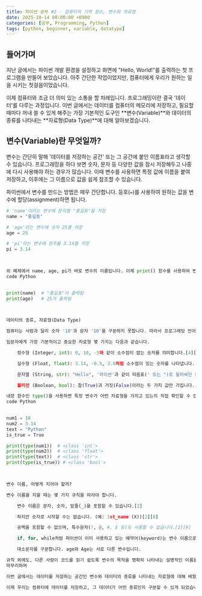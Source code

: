 ```yaml
---
title: 파이썬 공부 #2 - 컴퓨터의 기억 장소, 변수와 자료형
date: 2025-10-14 00:00:00 +0900
categories: [공부, Programming, Python]
tags: [python, beginner, variable, datatype]
---
```


## 들어가며

지난 글에서는 파이썬 개발 환경을 설정하고 화면에 "Hello, World!"를 출력하는 첫 프로그램을 만들어 보았습니다. 아주 간단한 작업이었지만, 컴퓨터에게 우리가 원하는 일을 시키는 첫걸음이었습니다.

이제 컴퓨터와 조금 더 의미 있는 소통을 할 차례입니다. 프로그래밍이란 결국 '데이터'를 다루는 과정입니다. 이번 글에서는 데이터를 컴퓨터의 메모리에 저장하고, 필요할 때마다 꺼내 쓸 수 있게 해주는 가장 기본적인 도구인 **변수(Variable)**와 데이터의 종류를 나타내는 **자료형(Data Type)**에 대해 알아보겠습니다.

## 변수(Variable)란 무엇일까?

변수는 간단히 말해 '데이터를 저장하는 공간' 또는 그 공간에 붙인 이름표라고 생각할 수 있습니다. 프로그래밍을 하다 보면 숫자, 문자 등 다양한 값을 잠시 저장해두고 나중에 다시 사용해야 하는 경우가 많습니다. 이때 변수를 사용하면 특정 값에 이름을 붙여 저장하고, 이후에는 그 이름으로 값을 쉽게 참조할 수 있습니다.

파이썬에서 변수를 만드는 방법은 매우 간단합니다. 등호(`=`)를 사용하여 원하는 값을 변수에 할당(assignment)하면 됩니다.

```python
# 'name'이라는 변수에 문자열 "홍길동"을 저장
name = "홍길동"

# 'age'라는 변수에 숫자 25를 저장
age = 25

# 'pi'라는 변수에 원주율 3.14를 저장
pi = 3.14

  

위 예제에서 name, age, pi가 바로 변수의 이름입니다. 이제 print() 함수를 사용하여 변수에 저장된 값을 확인해볼 수 있습니다.
code Python

    
print(name)  # "홍길동"이 출력됨
print(age)   # 25가 출력됨

  

데이터의 종류, 자료형(Data Type)

컴퓨터는 사람과 달리 숫자 '10'과 문자 '10'을 구분하지 못합니다. 따라서 프로그래밍 언어는 다루는 데이터가 어떤 종류인지 명확히 알려주어야 하는데, 이를 '자료형' 또는 '데이터 타입'이라고 합니다.[2] 파이썬은 변수에 값이 할당될 때 자동으로 자료형을 결정하는 특징이 있습니다.[3]

입문자에게 가장 기본적이고 중요한 자료형 몇 가지는 다음과 같습니다.

    정수형 (Integer, int): 0, 10, -5와 같이 소수점이 없는 숫자를 의미합니다.[4][5]

    실수형 (Float, float): 3.14, -0.5, 2.0처럼 소수점이 있는 숫자를 나타냅니다.[3][4][5]

    문자열 (String, str): "Hello", '파이썬'과 같이 따옴표(' 또는 ")로 둘러싸인 문자들의 집합입니다.[5][6]

    불리언 (Boolean, bool): 참(True)과 거짓(False)이라는 두 가지 값만 가집니다.[4][7] 주로 조건의 결과나 상태를 나타낼 때 사용됩니다.

내장 함수인 type()을 사용하면 특정 변수가 어떤 자료형을 가지고 있는지 직접 확인할 수 있습니다.
code Python

    
num1 = 10
num2 = 3.14
text = "Python"
is_true = True

print(type(num1))  # <class 'int'>
print(type(num2))  # <class 'float'>
print(type(text))  # <class 'str'>
print(type(is_true)) # <class 'bool'>

  

변수 이름, 어떻게 지어야 할까?

변수 이름을 지을 때는 몇 가지 규칙을 따라야 합니다.

    변수 이름은 문자, 숫자, 밑줄(_)을 포함할 수 있습니다.[2]

    하지만 숫자로 시작할 수는 없습니다. (예: 1st_name (X))[2][8]

    공백을 포함할 수 없으며, 특수문자(!, @, #, $ 등)도 사용할 수 없습니다.[2][9]

    if, for, while처럼 파이썬이 이미 사용하고 있는 예약어(keyword)는 변수 이름으로 쓸 수 없습니다.[2][10]

    대소문자를 구분합니다. age와 Age는 서로 다른 변수입니다.

규칙 외에도, 다른 사람이 코드를 읽기 쉽도록 변수의 목적을 명확히 나타내는 설명적인 이름을 사용하는 것이 좋습니다.[9] 예를 들어, item_list처럼 단어와 단어 사이를 밑줄로 연결하는 방식(스네이크 케이스)이 파이썬에서 널리 사용됩니다.[10][11]
마무리하며

이번 글에서는 데이터를 저장하는 공간인 변수와 데이터의 종류를 나타내는 자료형에 대해 배웠습니다. 이 두 가지는 프로그래밍의 가장 기초적인 구성 요소로, 앞으로 배울 모든 개념의 기반이 됩니다.

이제 우리는 컴퓨터에 데이터를 저장하고, 그 데이터가 어떤 종류인지 구분할 수 있게 되었습니다. 다음 글에서는 이 변수들을 가지고 덧셈, 뺄셈과 같은 실제 연산을 수행하는 '연산자(Operator)'에 대해 알아보겠습니다.